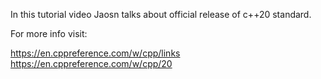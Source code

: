 
In this tutorial video Jaosn talks about official release of c++20 standard.

For more info visit:

https://en.cppreference.com/w/cpp/links
https://en.cppreference.com/w/cpp/20




